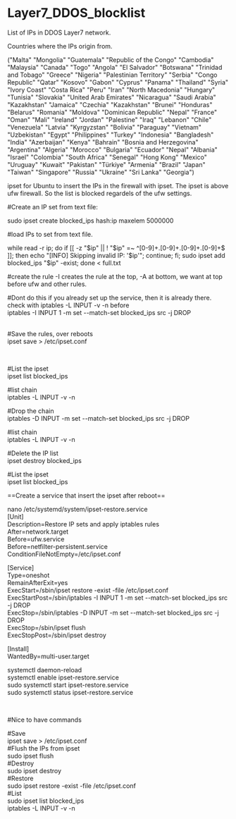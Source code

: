 # Layer7_DDOS_blocklist
List of IPs in DDOS Layer7 network.

Countries where the IPs origin from.

("Malta" "Mongolia" "Guatemala" "Republic of the Congo" "Cambodia" "Malaysia" "Canada" "Togo" "Angola" "El Salvador" "Botswana" "Trinidad and Tobago" "Greece" "Nigeria" "Palestinian Territory" "Serbia" "Congo Republic" "Qatar" "Kosovo" "Gabon" "Cyprus" "Panama" "Thailand" "Syria" "Ivory Coast" "Costa Rica" "Peru" "Iran" "North Macedonia" "Hungary" "Tunisia" "Slovakia" "United Arab Emirates" "Nicaragua" "Saudi Arabia" "Kazakhstan" "Jamaica" "Czechia" "Kazakhstan" "Brunei" "Honduras" "Belarus" "Romania" "Moldova" "Dominican Republic" "Nepal" "France" "Oman" "Mali" "Ireland" "Jordan" "Palestine" "Iraq" "Lebanon" "Chile" "Venezuela" "Latvia" "Kyrgyzstan" "Bolivia" "Paraguay" "Vietnam" "Uzbekistan" "Egypt" "Philippines" "Turkey" "Indonesia" "Bangladesh" "India" "Azerbaijan" "Kenya" "Bahrain" "Bosnia and Herzegovina" "Argentina" "Algeria" "Morocco" "Bulgaria" "Ecuador" "Nepal" "Albania" "Israel" "Colombia" "South Africa" "Senegal" "Hong Kong" "Mexico" "Uruguay" "Kuwait" "Pakistan" "Türkiye" "Armenia" "Brazil" "Japan" "Taiwan" "Singapore" "Russia" "Ukraine" "Sri Lanka" "Georgia")


ipset for Ubuntu to insert the IPs in the firewall with ipset. The ipset is above ufw firewall. So the list is blocked regardels of the ufw settings.

#Create an IP set from text file:

sudo ipset create blocked_ips hash:ip maxelem 5000000

#load IPs to set from text file.

while read -r ip; do if [[ -z "$ip" || ! "$ip" =~ ^[0-9]+\.[0-9]+\.[0-9]+\.[0-9]+$ ]]; then echo "[INFO] Skipping invalid IP: '$ip'"; continue; fi; sudo ipset add blocked_ips "$ip" -exist; done < full.txt

#create the rule -I creates the rule at the top, -A at bottom, we want at top before ufw and other rules.

#Dont do this if you already set up the service, then it is already there. check with iptables -L INPUT -v -n before  
iptables -I INPUT 1 -m set --match-set blocked_ips src -j DROP  
<br/>

#Save the rules, over reboots  
ipset save > /etc/ipset.conf

&nbsp;

#List the ipset  
ipset list blocked_ips

#list chain  
iptables -L INPUT -v -n

#Drop the chain  
iptables -D INPUT -m set --match-set blocked_ips src -j DROP

#list chain  
iptables -L INPUT -v -n

#Delete the IP list  
ipset destroy blocked_ips

#List the ipset  
ipset list blocked_ips

==Create a service that insert the ipset after reboot==

nano /etc/systemd/system/ipset-restore.service  
[Unit]  
Description=Restore IP sets and apply iptables rules  
After=network.target  
Before=ufw.service  
Before=netfilter-persistent.service  
ConditionFileNotEmpty=/etc/ipset.conf

[Service]  
Type=oneshot  
RemainAfterExit=yes  
ExecStart=/sbin/ipset restore -exist -file /etc/ipset.conf  
ExecStartPost=/sbin/iptables -I INPUT 1 -m set --match-set blocked_ips src -j DROP  
ExecStop=/sbin/iptables -D INPUT -m set --match-set blocked_ips src -j DROP  
ExecStop=/sbin/ipset flush  
ExecStopPost=/sbin/ipset destroy

[Install]  
WantedBy=multi-user.target

systemctl daemon-reload  
systemctl enable ipset-restore.service  
sudo systemctl start ipset-restore.service  
sudo systemctl status ipset-restore.service

&nbsp;

#Nice to have commands

#Save  
ipset save > /etc/ipset.conf  
#Flush the IPs from ipset  
sudo ipset flush  
#Destroy  
sudo ipset destroy  
#Restore  
sudo ipset restore -exist -file /etc/ipset.conf  
#List  
sudo ipset list blocked_ips  
iptables -L INPUT -v -n

  
<br/>

&nbsp;
